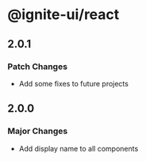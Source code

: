 # @ignite-ui/react

## 2.0.1

### Patch Changes

- Add some fixes to future projects

## 2.0.0

### Major Changes

- Add display name to all components
